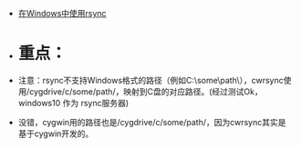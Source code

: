 - [在Windows中使用rsync ](https://kaifeiji.cc/post/using-rsync-on-windows/)

- # 重点：
- 注意：rsync不支持Windows格式的路径（例如C:\some\path\），cwrsync使用/cygdrive/c/some/path/，映射到C盘的对应路径。(经过测试Ok，windows10 作为 rsync服务器)
- 没错，cygwin用的路径也是/cygdrive/c/some/path/，因为cwrsync其实是基于cygwin开发的。
